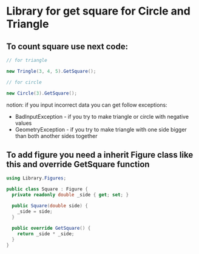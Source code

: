 # Library for get square for Circle and Triangle

## To count square use next code: 

```csharp
// for triangle

new Tringle(3, 4, 5).GetSquare();

// for circle

new Circle(3).GetSquare();
```

notion: if you input incorrect data you can get follow exceptions: 
* BadInputException - if you try to make triangle or circle with negative values
* GeometryException - if you try to make triangle with one side bigger than both another sides together 

## To add figure you need a inherit Figure class like this and override GetSquare function

```csharp
using Library.Figures;

public class Square : Figure {
  private readonly double _side { get; set; }

  public Square(double side) {
    _side = side;
  }
  
  public override GetSquare() {
    return _side * _side;
  }
}
```
